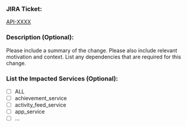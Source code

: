 ### JIRA Ticket:

[API-XXXX](https://tonal.atlassian.net/browse/API-XXXX)

### Description (Optional):

Please include a summary of the change. Please also include relevant motivation and context. List any dependencies that are required for this change.

### List the Impacted Services (Optional):
- [ ] ALL
- [ ] achievement_service
- [ ] activity_feed_service
- [ ] app_service
- [ ] ...